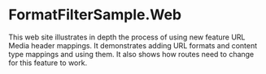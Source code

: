FormatFilterSample.Web
===

This web site illustrates in depth the process of using new feature URL Media header mappings. It demonstrates adding
URL formats and content type mappings and using them. It also shows how routes need to change for this feature to work.

